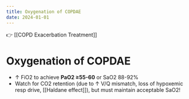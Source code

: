 ```yaml
---
title: Oxygenation of COPDAE
date: 2024-01-01
---
```


👉 [[COPD Exacerbation Treatment]]

# Oxygenation of COPDAE

- ↑ FiO2 to achieve **PaO2 ≥55-60** or SaO2 88-92%
- Watch for CO2 retention (due to ↑ V/Q mismatch, loss of hypoxemic resp drive, [[Haldane effect]]), but must maintain acceptable SaO2!

